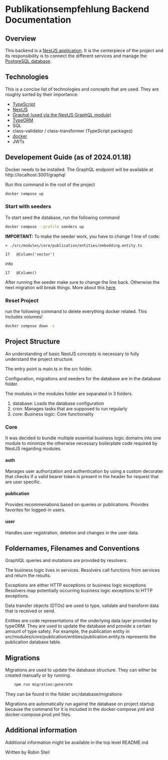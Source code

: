 # Publikationsempfehlung Backend Documentation

## Overview

This backend is a [NestJS application](https://docs.nestjs.com/). It is the centerpiece of the project and its responsibility is to connect the different services and manage the [PostgreSQL database](https://www.postgresql.org/).

## Technologies

This is a concise list of technologies and concepts that are used. They are roughly sorted by their importance:

- [TypeScript](https://www.typescriptlang.org/)
- [NestJS](ttps://docs.nestjs.com/)
- [Graphql (used via the NestJS GraphQL module)](https://docs.nestjs.com/graphql/quick-start)
- [TypeORM](https://typeorm.io/)
- SQL
- class-validator / class-transformer (TypeScript packages)
- [docker](https://www.docker.com/)
- JWTs

## Developement Guide (as of 2024.01.18)

Docker needs to be installed.
The GraphQL endpoint will be available at http://localhost:3001/graphql

Run this command in the root of the project

```bash
docker compose up
```

### Start with seeders

To start seed the database, run the following command

```bash
docker compose --profile seeders up
```

**IMPORTANT:** To make the seeder work, you have to change 1 line of code:

```
> ./src/modules/core/publication/entities/embedding.entity.ts

17   @Column('vector')
```
into
```
17   @Column()
```

After running the seeder make sure to change the line back. Otherwise the next migration will break things. More about this [here](https://projectbase.medien.hs-duesseldorf.de/ki/publikationsempfehlung/backend/-/issues/13).

### Reset Project

run the following command to delete everything docker related. This includes volumes!

```bash
docker compose down -v
```

## Project Structure

An understanding of basic NestJS concepts is necessary to fully understand the project structure.

The entry point is main.ts in the src folder. 

Configuration, migrations and seeders for the database are in the database folder.

The modules in the modules folder are separated in 3 folders.

1. database: Loads the database configuration
2. cron: Manages tasks that are supposed to run regularly
3. core: Business logic: Core functionality

### Core

It was decided to bundle multiple essential business logic domains into one module to minimize the otherwise necessary boilerplate code required by NestJS regarding modules.

#### auth

Manages user authorization and authentication by using a custom decorater that checks if a valid bearer token is present in the header for request that are user specific.

#### publication

Provides recommenations based on queries or publications. Provides favorites for logged-in users.   

#### user

Handles user registration, deletion and changes in the user data.

## Foldernames, Filenames and Conventions

GraphlQL queries and mutations are provided by resolvers.

The business logic lives in services. Resolvers call functions from services and return the results.

Exceptions are either HTTP exceptions or business logic exceptions. Resolvers map potentially occurring business logic exceptions to HTTP exceptions.

Data transfer objects (DTOs) are used to type, validate and transform data that is received or send.

Entities are code representations of the underlying data layer provided by typeORM. They are used to update the database and provide a certain amount of type safety.
For example, the publication entity in src/modules/core/publication/entities/publication.entity.ts represents the publication database table.

## Migrations

Migrations are used to update the database structure.
They can either be created manually or by running.

```bash
    npm run migration:generate 
```

They can be found in the folder src/database/migrations

Migrations are automatically run against the database on project startup because the command for it is included in the docker-compose.yml and docker-compose.prod.yml files. 

## Additional information

Additional information might be available in the top level README.md

Written by Robin Steil